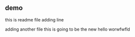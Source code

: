 ## demo
this is readme file
adding line

adding another file
this is going to be the new 
hello worwfwfld
